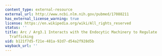 ```yaml
---
content_type: external-resource
external_url: http://www.ncbi.nlm.nih.gov/pubmed/17088211
has_external_license_warning: true
license: https://en.wikipedia.org/wiki/All_rights_reserved
status: ''
title: Arc / Arg3.1 Interacts with the Endocytic Machinery to Regulate AMPA Receptor
  Trafficking
uid: b121f7d5-f21e-481a-92d7-d54a2f928d5b
wayback_url: ''
---
```


